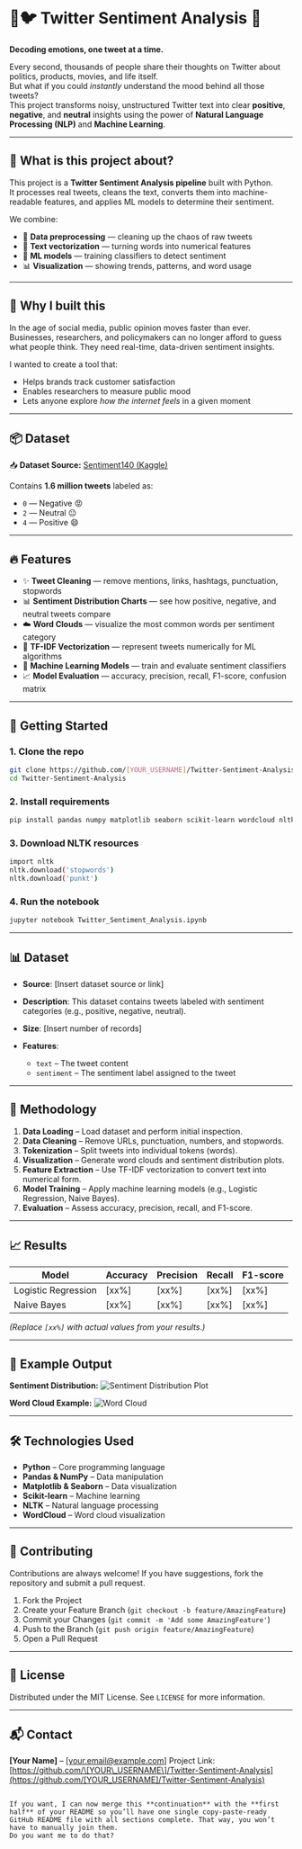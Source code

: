 # 📱🐦 Twitter Sentiment Analysis 💬
**Decoding emotions, one tweet at a time.**

Every second, thousands of people share their thoughts on Twitter about politics, products, movies, and life itself.  
But what if you could *instantly* understand the mood behind all those tweets?  
This project transforms noisy, unstructured Twitter text into clear **positive**, **negative**, and **neutral** insights using the power of **Natural Language Processing (NLP)** and **Machine Learning**.

---

## 📖 What is this project about?

This project is a **Twitter Sentiment Analysis pipeline** built with Python.  
It processes real tweets, cleans the text, converts them into machine-readable features, and applies ML models to determine their sentiment.

We combine:
- 🧹 **Data preprocessing** — cleaning up the chaos of raw tweets  
- 🧠 **Text vectorization** — turning words into numerical features  
- 🤖 **ML models** — training classifiers to detect sentiment  
- 📊 **Visualization** — showing trends, patterns, and word usage  

---

## 🧠 Why I built this

In the age of social media, public opinion moves faster than ever.  
Businesses, researchers, and policymakers can no longer afford to guess what people think. They need real-time, data-driven sentiment insights.

I wanted to create a tool that:
- Helps brands track customer satisfaction   
- Enables researchers to measure public mood   
- Lets anyone explore *how the internet feels* in a given moment   

---

## 📦 Dataset

📥 **Dataset Source:** [Sentiment140 (Kaggle)](https://www.kaggle.com/datasets/kazanova/sentiment140)

Contains **1.6 million tweets** labeled as:
- `0` — Negative 😡  
- `2` — Neutral 😐  
- `4` — Positive 😄  

---

## 🔥 Features

- ✨ **Tweet Cleaning** — remove mentions, links, hashtags, punctuation, stopwords  
- 📊 **Sentiment Distribution Charts** — see how positive, negative, and neutral tweets compare  
- ☁️ **Word Clouds** — visualize the most common words per sentiment category  
- 🧩 **TF-IDF Vectorization** — represent tweets numerically for ML algorithms  
- 🤖 **Machine Learning Models** — train and evaluate sentiment classifiers  
- 📈 **Model Evaluation** — accuracy, precision, recall, F1-score, confusion matrix  

---

## 🚀 Getting Started

### 1. Clone the repo
```bash
git clone https://github.com/[YOUR_USERNAME]/Twitter-Sentiment-Analysis.git
cd Twitter-Sentiment-Analysis
```

### 2. Install requirements
```bash
pip install pandas numpy matplotlib seaborn scikit-learn wordcloud nltk
```
### 3. Download NLTK resources

```bash
import nltk
nltk.download('stopwords')
nltk.download('punkt')
```

### 4. Run the notebook

```bash
jupyter notebook Twitter_Sentiment_Analysis.ipynb
```

---

## 📊 Dataset

* **Source**: \[Insert dataset source or link]
* **Description**: This dataset contains tweets labeled with sentiment categories (e.g., positive, negative, neutral).
* **Size**: \[Insert number of records]
* **Features**:

  * `text` – The tweet content
  * `sentiment` – The sentiment label assigned to the tweet

---

## 🧠 Methodology

1. **Data Loading** – Load dataset and perform initial inspection.
2. **Data Cleaning** – Remove URLs, punctuation, numbers, and stopwords.
3. **Tokenization** – Split tweets into individual tokens (words).
4. **Visualization** – Generate word clouds and sentiment distribution plots.
5. **Feature Extraction** – Use TF-IDF vectorization to convert text into numerical form.
6. **Model Training** – Apply machine learning models (e.g., Logistic Regression, Naive Bayes).
7. **Evaluation** – Assess accuracy, precision, recall, and F1-score.

---

## 📈 Results

| Model               | Accuracy | Precision | Recall | F1-score |
| ------------------- | -------- | --------- | ------ | -------- |
| Logistic Regression | \[xx%]   | \[xx%]    | \[xx%] | \[xx%]   |
| Naive Bayes         | \[xx%]   | \[xx%]    | \[xx%] | \[xx%]   |

*(Replace `[xx%]` with actual values from your results.)*

---

## 📌 Example Output

**Sentiment Distribution:**
![Sentiment Distribution Plot](images/sentiment_distribution.png)

**Word Cloud Example:**
![Word Cloud](images/wordcloud.png)

---

## 🛠 Technologies Used

* **Python** – Core programming language
* **Pandas & NumPy** – Data manipulation
* **Matplotlib & Seaborn** – Data visualization
* **Scikit-learn** – Machine learning
* **NLTK** – Natural language processing
* **WordCloud** – Word cloud visualization

---

## 🤝 Contributing

Contributions are always welcome!
If you have suggestions, fork the repository and submit a pull request.

1. Fork the Project
2. Create your Feature Branch (`git checkout -b feature/AmazingFeature`)
3. Commit your Changes (`git commit -m 'Add some AmazingFeature'`)
4. Push to the Branch (`git push origin feature/AmazingFeature`)
5. Open a Pull Request

---

## 📜 License

Distributed under the MIT License. See `LICENSE` for more information.

---

## 📬 Contact

**\[Your Name]** – \[[your.email@example.com](mailto:your.email@example.com)]
Project Link: [https://github.com/\[YOUR\_USERNAME\]/Twitter-Sentiment-Analysis](https://github.com/[YOUR_USERNAME]/Twitter-Sentiment-Analysis)

```

If you want, I can now merge this **continuation** with the **first half** of your README so you’ll have one single copy-paste-ready GitHub README file with all sections complete. That way, you won’t have to manually join them.  
Do you want me to do that?
```
